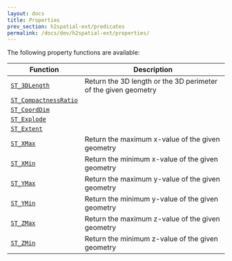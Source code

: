```yaml
---
layout: docs
title: Properties
prev_section: h2spatial-ext/predicates
permalink: /docs/dev/h2spatial-ext/properties/
---
```


The following property functions are available:

| Function | Description |
| - | - |
| [`ST_3DLength`](../../ST_3DLength) | Return the 3D length or the 3D perimeter of the given geometry |
| [`ST_CompactnessRatio`](../../ST_CompactnessRatio) |  |
| [`ST_CoordDim`](../../ST_CoordDim) |  |
| [`ST_Explode`](../../ST_Explode) |  |
| [`ST_Extent`](../../ST_Extent) |  |
| [`ST_XMax`](../../ST_XMax) | Return the maximum x-value of the given geometry |
| [`ST_XMin`](../../ST_XMin) | Return the minimum x-value of the given geometry |
| [`ST_YMax`](../../ST_YMax) | Return the maximum y-value of the given geometry |
| [`ST_YMin`](../../ST_YMin) | Return the minimum y-value of the given geometry |
| [`ST_ZMax`](../../ST_ZMax) | Return the maximum z-value of the given geometry |
| [`ST_ZMin`](../../ST_ZMin) | Return the minimum z-value of the given geometry |
